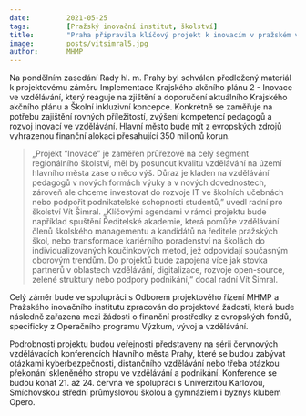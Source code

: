 ```yaml
---
date:         2021-05-25
tags:         [Pražský inovační institut, školství]
title:        "Praha připravila klíčový projekt k inovacím v pražském vzdělávání pro příští tři roky"
image: 	      posts/vitsimral5.jpg
author:       MHMP
---
```



Na pondělním zasedání Rady hl. m. Prahy byl schválen předložený materiál k projektovému záměru Implementace Krajského akčního plánu 2 - Inovace ve vzdělávání, který reaguje na zjištění a doporučení aktuálního Krajského akčního plánu a Školní inkluzivní koncepce. Konkrétně se zaměřuje na potřebu zajištění rovných příležitostí, zvýšení kompetencí pedagogů a rozvoj inovací ve vzdělávání. Hlavní město bude mít z evropských zdrojů vyhrazenou finanční alokaci přesahující 350 milionů korun. 

> „Projekt “Inovace” je zaměřen průřezově na celý segment regionálního školství, měl by posunout kvalitu vzdělávání na území hlavního města zase o něco výš. Důraz je kladen na vzdělávání pedagogů v nových formách výuky a v nových dovednostech, zároveň ale chceme investovat do rozvoje IT ve školních učebnách nebo podpořit podnikatelské schopnosti studentů,” uvedl radní pro školství Vít Šimral. „Klíčovými agendami v rámci projektu bude například spuštění Ředitelské akademie, která pomůže vzdělávání členů školského managementu a kandidátů na ředitele pražských škol, nebo transformace kariérního poradenství na školách do individualizovaných koučinkových metod, jež odpovídají současným oborovým trendům. Do projektů bude zapojena více jak stovka partnerů v oblastech vzdělávání, digitalizace, rozvoje open-source, zelené struktury nebo podpory podnikání,“ dodal radní Vít Šimral.

Celý záměr bude ve spolupráci s Odborem projektového řízení MHMP a Pražského inovačního institutu zpracován do projektové žádosti, která bude následně zařazena mezi žádosti o finanční prostředky z evropských fondů, specificky z Operačního programu Výzkum, vývoj a vzdělávání.

Podrobnosti projektu budou veřejnosti představeny na sérii červnových vzdělávacích konferencích hlavního města Prahy, které se budou zabývat otázkami kyberbezpečnosti, distančního vzdělávání nebo třeba otázkou překonání skleněného stropu ve vzdělávání a podnikání. Konference se budou konat 21. až 24. června ve spolupráci s Univerzitou Karlovou, Smíchovskou střední průmyslovou školou a gymnáziem i byznys klubem Opero.
